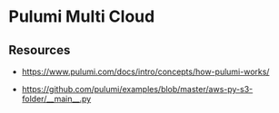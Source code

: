 # Pulumi Multi Cloud

## Resources

- https://www.pulumi.com/docs/intro/concepts/how-pulumi-works/

- https://github.com/pulumi/examples/blob/master/aws-py-s3-folder/__main__.py
